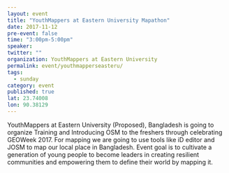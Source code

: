 ```yaml
---
layout: event 
title: "YouthMappers at Eastern University Mapathon"
date: 2017-11-12
pre-event: false
time: "3:00pm-5:00pm"
speaker:
twitter: ""
organization: YouthMappers at Eastern University
permalink: event/youthmapperseasteru/
tags:
  - sunday 
category: event
published: true
lat: 23.74008
lon: 90.38129
---
```


YouthMappers at Eastern University (Proposed), Bangladesh is going to organize Training and Introducing OSM to the freshers through celebrating GEOWeek 2017. For mapping we are going to use tools like iD editor and JOSM to map our local place in Bangladesh. Event goal is to cultivate a generation of young people to become leaders in creating resilient communities and empowering them to define their world by mapping it.
